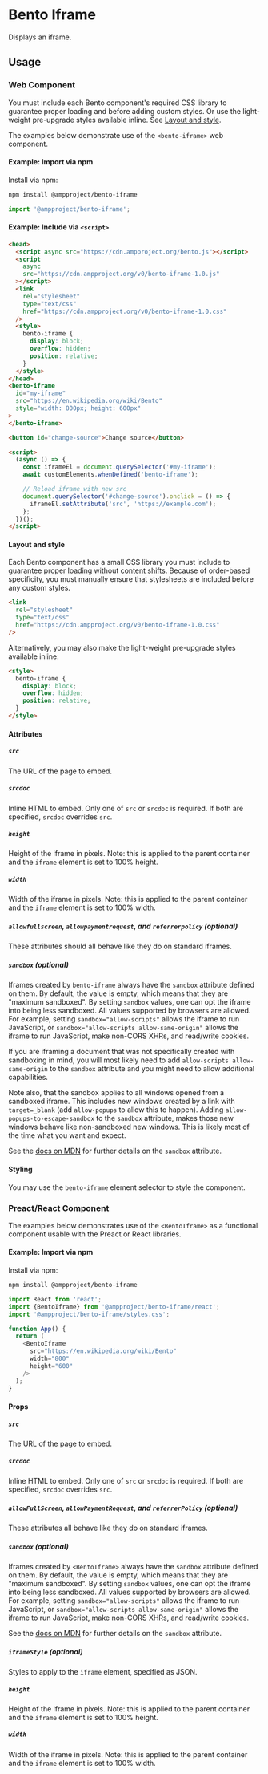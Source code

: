 # Bento Iframe

Displays an iframe.

## Usage

### Web Component

You must include each Bento component's required CSS library to guarantee proper loading and before adding custom styles. Or use the light-weight pre-upgrade styles available inline. See [Layout and style](#layout-and-style).

The examples below demonstrate use of the `<bento-iframe>` web component.

#### Example: Import via npm

Install via npm:

```sh
npm install @ampproject/bento-iframe
```

```javascript
import '@ampproject/bento-iframe';
```

#### Example: Include via `<script>`

```html
<head>
  <script async src="https://cdn.ampproject.org/bento.js"></script>
  <script
    async
    src="https://cdn.ampproject.org/v0/bento-iframe-1.0.js"
  ></script>
  <link
    rel="stylesheet"
    type="text/css"
    href="https://cdn.ampproject.org/v0/bento-iframe-1.0.css"
  />
  <style>
    bento-iframe {
      display: block;
      overflow: hidden;
      position: relative;
    }
  </style>
</head>
<bento-iframe
  id="my-iframe"
  src="https://en.wikipedia.org/wiki/Bento"
  style="width: 800px; height: 600px"
>
</bento-iframe>

<button id="change-source">Change source</button>

<script>
  (async () => {
    const iframeEl = document.querySelector('#my-iframe');
    await customElements.whenDefined('bento-iframe');

    // Reload iframe with new src
    document.querySelector('#change-source').onclick = () => {
      iframeEl.setAttribute('src', 'https://example.com');
    };
  })();
</script>
```

#### Layout and style

Each Bento component has a small CSS library you must include to guarantee proper loading without [content shifts](https://web.dev/cls/). Because of order-based specificity, you must manually ensure that stylesheets are included before any custom styles.

```html
<link
  rel="stylesheet"
  type="text/css"
  href="https://cdn.ampproject.org/v0/bento-iframe-1.0.css"
/>
```

Alternatively, you may also make the light-weight pre-upgrade styles available inline:

```html
<style>
  bento-iframe {
    display: block;
    overflow: hidden;
    position: relative;
  }
</style>
```

#### Attributes

##### `src`

The URL of the page to embed.

##### `srcdoc`

Inline HTML to embed. Only one of `src` or `srcdoc` is required. If both are specified, `srcdoc` overrides `src`.

##### `height`

Height of the iframe in pixels. Note: this is applied to the parent container and the `iframe` element is set to 100% height.

##### `width`

Width of the iframe in pixels. Note: this is applied to the parent container and the `iframe` element is set to 100% width.

##### `allowfullscreen`, `allowpaymentrequest`, and `referrerpolicy` (optional)

These attributes should all behave like they do on standard iframes.

##### `sandbox` (optional) <a name="sandbox"></a>

Iframes created by `bento-iframe` always have the `sandbox` attribute defined on
them. By default, the value is empty, which means that they are "maximum
sandboxed". By setting `sandbox` values, one can opt the iframe into being less
sandboxed. All values supported by browsers are allowed. For example, setting
`sandbox="allow-scripts"` allows the iframe to run JavaScript, or
`sandbox="allow-scripts allow-same-origin"` allows the iframe to run JavaScript,
make non-CORS XHRs, and read/write cookies.

If you are iframing a document that was not specifically created with sandboxing
in mind, you will most likely need to add `allow-scripts allow-same-origin` to
the `sandbox` attribute and you might need to allow additional capabilities.

Note also, that the sandbox applies to all windows opened from a sandboxed
iframe. This includes new windows created by a link with `target=_blank` (add
`allow-popups` to allow this to happen). Adding `allow-popups-to-escape-sandbox`
to the `sandbox` attribute, makes those new windows behave like non-sandboxed
new windows. This is likely most of the time what you want and expect.

See the [docs on MDN](https://developer.mozilla.org/en-US/docs/Web/HTML/Element/iframe#attr-sandbox) for further details on the `sandbox` attribute.

#### Styling

You may use the `bento-iframe` element selector to style the component.

### Preact/React Component

The examples below demonstrates use of the `<BentoIframe>` as a functional component usable with the Preact or React libraries.

#### Example: Import via npm

Install via npm:

```sh
npm install @ampproject/bento-iframe
```

```javascript
import React from 'react';
import {BentoIframe} from '@ampproject/bento-iframe/react';
import '@ampproject/bento-iframe/styles.css';

function App() {
  return (
    <BentoIframe
      src="https://en.wikipedia.org/wiki/Bento"
      width="800"
      height="600"
    />
  );
}
```

#### Props

##### `src`

The URL of the page to embed.

##### `srcdoc`

Inline HTML to embed. Only one of `src` or `srcdoc` is required. If both are specified, `srcdoc` overrides `src`.

##### `allowFullScreen`, `allowPaymentRequest`, and `referrerPolicy` (optional)

These attributes all behave like they do on standard iframes.

##### `sandbox` (optional) <a name="sandbox"></a>

Iframes created by `<BentoIframe>` always have the `sandbox` attribute defined on
them. By default, the value is empty, which means that they are "maximum
sandboxed". By setting `sandbox` values, one can opt the iframe into being less
sandboxed. All values supported by browsers are allowed. For example, setting
`sandbox="allow-scripts"` allows the iframe to run JavaScript, or
`sandbox="allow-scripts allow-same-origin"` allows the iframe to run JavaScript,
make non-CORS XHRs, and read/write cookies.

See the [docs on MDN](https://developer.mozilla.org/en-US/docs/Web/HTML/Element/iframe#attr-sandbox) for further details on the `sandbox` attribute.

##### `iframeStyle` (optional)

Styles to apply to the `iframe` element, specified as JSON.

##### `height`

Height of the iframe in pixels. Note: this is applied to the parent container and the `iframe` element is set to 100% height.

##### `width`

Width of the iframe in pixels. Note: this is applied to the parent container and the `iframe` element is set to 100% width.
